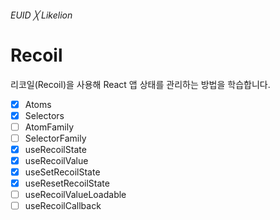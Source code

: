###### EUID ╳ Likelion

# Recoil

리코일(Recoil)을 사용해 React 앱 상태를 관리하는 방법을 학습합니다.

- [x] Atoms
- [x] Selectors
- [ ] AtomFamily
- [ ] SelectorFamily
- [x] useRecoilState
- [x] useRecoilValue
- [x] useSetRecoilState
- [x] useResetRecoilState
- [ ] useRecoilValueLoadable
- [ ] useRecoilCallback

